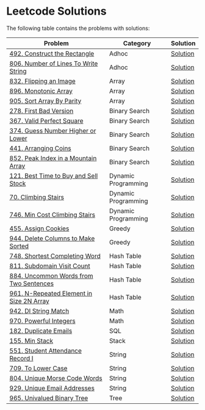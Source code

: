 Leetcode Solutions
==================

The following table contains the problems with solutions:

| Problem | Category | Solution |
| --- | --- | --- |
| [492. Construct the Rectangle](https://leetcode.com/problems/construct-the-rectangle/description/) | Adhoc | [Solution](solutions/492_Construct_the_Rectangle) |
| [806. Number of Lines To Write String](https://leetcode.com/problems/number-of-lines-to-write-string/description/) | Adhoc | [Solution](solutions/806_Number_of_Lines_To_Write_String) |
| [832. Flipping an Image](https://leetcode.com/problems/flipping-an-image/) | Array | [Solution](solutions/832_Flipping_an_Image) |
| [896. Monotonic Array](https://leetcode.com/problems/monotonic-array/) | Array | [Solution](solutions/896_Monotonic_Array) |
| [905. Sort Array By Parity](https://leetcode.com/problems/sort-array-by-parity/) | Array | [Solution](solutions/905_Sort_Array_By_Parity) |
| [278. First Bad Version](https://leetcode.com/problems/first-bad-version/) | Binary Search | [Solution](solutions/278_First_Bad_Version) |
| [367. Valid Perfect Square](https://leetcode.com/problems/valid-perfect-square/description/) | Binary Search | [Solution](solutions/367_Valid_Perfect_Square) |
| [374. Guess Number Higher or Lower](https://leetcode.com/problems/guess-number-higher-or-lower/description/) | Binary Search | [Solution](solutions/374_Guess_Number_Higher_or_Lower) |
| [441. Arranging Coins](https://leetcode.com/problems/arranging-coins/) | Binary Search | [Solution](solutions/441_Arranging_Coins) |
| [852. Peak Index in a Mountain Array](https://leetcode.com/problems/peak-index-in-a-mountain-array/) | Binary Search | [Solution](solutions/852_Peak_Index_in_a_Mountain_Array) |
| [121. Best Time to Buy and Sell Stock](https://leetcode.com/problems/best-time-to-buy-and-sell-stock/description/) | Dynamic Programming | [Solution](solutions/121_Best_Time_to_Buy_and_Sell_Stock) |
| [70. Climbing Stairs](https://leetcode.com/problems/climbing-stairs/description/) | Dynamic Programming | [Solution](solutions/70_Climbing_Stairs) |
| [746. Min Cost Climbing Stairs](https://leetcode.com/problems/min-cost-climbing-stairs/description/) | Dynamic Programming | [Solution](solutions/746_Min_Cost_Climbing_Stairs) |
| [455. Assign Cookies](https://leetcode.com/problems/assign-cookies/description/) | Greedy | [Solution](solutions/455_Assign_Cookies) |
| [944. Delete Columns to Make Sorted](https://leetcode.com/problems/delete-columns-to-make-sorted/) | Greedy | [Solution](solutions/944_Delete_Columns_to_Make_Sorted) |
| [748. Shortest Completing Word](https://leetcode.com/problems/shortest-completing-word/) | Hash Table | [Solution](solutions/748_Shortest_Completing_Word) |
| [811. Subdomain Visit Count](https://leetcode.com/problems/subdomain-visit-count/description/) | Hash Table | [Solution](solutions/811_Subdomain_Visit_Count) |
| [884. Uncommon Words from Two Sentences](https://leetcode.com/problems/uncommon-words-from-two-sentences/) | Hash Table | [Solution](solutions/884_Uncommon_Words_from_Two_Sentences) |
| [961. N-Repeated Element in Size 2N Array](https://leetcode.com/problems/n-repeated-element-in-size-2n-array/) | Hash Table | [Solution](solutions/961_N-Repeated_Element_in_Size_2N_Array) |
| [942. DI String Match](https://leetcode.com/problems/di-string-match/) | Math | [Solution](solutions/942_DI_String_Match) |
| [970. Powerful Integers](https://leetcode.com/problems/powerful-integers/) | Math | [Solution](solutions/970_Powerful_Integers) |
| [182. Duplicate Emails](https://leetcode.com/problems/duplicate-emails/description/) | SQL | [Solution](solutions/182_Duplicate_Emails) |
| [155. Min Stack](https://leetcode.com/problems/min-stack/description/) | Stack | [Solution](solutions/155_Min_Stack) |
| [551. Student Attendance Record I](https://leetcode.com/problems/student-attendance-record-i/) | String | [Solution](solutions/551_Student_Attendance_Record_I) |
| [709. To Lower Case](https://leetcode.com/problems/to-lower-case/) | String | [Solution](solutions/709_To_Lower_Case) |
| [804. Unique Morse Code Words](https://leetcode.com/problems/unique-morse-code-words/description/) | String | [Solution](solutions/804_Unique_Morse_Code_Words) |
| [929. Unique Email Addresses](https://leetcode.com/problems/unique-email-addresses/) | String | [Solution](solutions/929_Unique_Email_Addresses) |
| [965. Univalued Binary Tree](https://leetcode.com/problems/univalued-binary-tree/) | Tree | [Solution](solutions/965_Univalued_Binary_Tree) |
